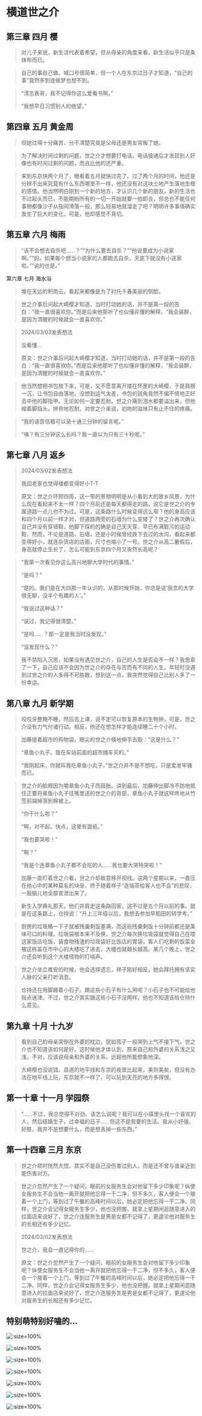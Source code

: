 # 横道世之介

## 第三章 四月 樱

> 对儿子来说，新生活代表着希望，但从母亲的角度来看，新生活似乎只是条抹布而已。

> 自己的事自己做。喊口号很简单，但一个人在东京过日子才知道，“自己的事”竟然多到连做梦也想不到。

> “清志表哥，我不记得你这么爱看书啊。”
> 
> “我想早日习惯别人的绝望。”

## 第四章 五月 黄金周

> 但她过得十分痛苦，分不清楚究竟是父母还是男友背叛了她。

> 为了解决时间过剩的问题，世之介才想要打电话。电话接通后才发现别人好像也有时间过剩的问题，而且比他的还严重。

> 来到东京快两个月了，眼看着五月就快过完了。过了两个月的时间，他还是分辨不出来究竟有什么东西哪里不一样，他还没有对这块土地产生落地生根的感情。他当然明白刚到一个新的地方，才认识几个新的朋友，新的生活也不过起头而已，不能期盼所有的一切一开始就要一拍即合，但总也不能任何事物都像沙子从指间滑落一般，那么轻易地就溜走了吧？明明许多事情确实发生了巨大的变化，可是，他却感觉不真切。

## 第五章 六月 梅雨

> “该不会想去自杀吧……？”“为什么要去自杀？”“他说要成为小说家啊。”“妈，如果每个想当小说家的人都跑去自杀，天底下就没有小说家啦。”“说的也是。”

第六章 七月 海水浴

> 堆在天边的积雨云，看起来都像是为了衬托千春美丽的侧脸。

> 世之介事后问起大崎樱才知道，当时打动她的话，并不是第一段的告白：“我一直很喜欢你。”而是后来他那听了也似懂非懂的解释，“我会装醉，是因为清醒的时候就会一直喜欢你。”

> 2024/03/03发表想法
> 
> 没看懂…
> 
> 原文：世之介事后问起大崎樱才知道，当时打动她的话，并不是第一段的告白：“我一直很喜欢你。”而是后来他那听了也似懂非懂的解释，“我会装醉，是因为清醒的时候就会一直喜欢你。”

> 他当然想把书包放下来，可是，又不愿意离开搂在怀里的大崎樱，于是肩膀一沉，让书包自由落地，没想到运气太差，书包的锐角竟然不偏不倚地正好击中他的脚指甲。无论如何一定要忍耐。世之介痛到泪水都要溢出来，但他缩着脚指头，拼命地忍耐。对世之介来说，初吻的滋味只有止不住的疼痛。

> “我的语音信箱可以录十通三分钟的留言呢。”
> 
> “咦？有三分钟这么长吗？我一直以为只有三十秒呢。”

## 第七章 八月 返乡

> 2024/03/02发表想法
> 
> 我回老家也觉得楼都变得好小T-T
> 
> 原文：世之介环顾四周，这一带的景物明明是从小看到大的故乡风景，为什么现在看起来不太一样？四个月前还是每天都得走的路，说它是世之介的专属道路一点儿也不为过。可是，这条路什么时候变得这么窄？他的身高应该和四个月以前一样才对，但道路两旁的石墙为什么变矮了？世之介再次确认自己并没有穿错鞋，他脚下踩的的确是自己天天穿、早已布满脏污的运动鞋，然而，不论是道路、石墙，还是小时候曾经跌下去过的水沟，看起来都变得好小，就连杂货店的店面，尺寸也缩小了一号。世之介从高二暑假后，身高就停止生长了，怎么可能到东京四个月又突然长高呢？

> “我第一次看见你这么高兴地聊大学时代的事情。”
> 
> “是吗？”
> 
> “是的。我们是在大四那一年认识的，从那时候开始，你总是说‘我念的大学很无聊，没半个有趣的人’。”
> 
> “我说过这种话？”
> 
> “说过，我记得很清楚。”
> 
> “是吗……？那一定是我当时没发现。”
> 
> “没发现什么？”
> 
> 我不禁陷入沉思，如果没有遇见世之介，自己的人生是否会不一样？我思索了一下，自己应该不会因为世之介的存在与否而有不同的人生。年轻时没遇到过世之介的人多得不可胜数，想到这一点，我突然觉得自己比别人多了一份幸运。

## 第八章 九月 新学期

> 咬咬牙整晚不睡，然后去上课，说不定可以恢复原本的生物钟，可是，世之介没有力气付诸行动。相反，他还在想怎样才能连续睡二十个小时。

> 加藤提着超市的购物袋。眼尖的世之介倏地伸手去取：“这是什么？”
> 
> “章鱼小丸子。我在车站前面的超市摊车买的。”
> 
> “我刚起床，你就叫我吃章鱼小丸子。”世之介并不是不想吃，只是爱发牢骚而已。

> 世之介的脸颊因为嚼章鱼小丸子而鼓胀。讲到最后，加藤伸出脚冷不防地抵住正要将章鱼小丸子往嘴里送的世之介的背部，章鱼小丸子就这样咚地从竹签前端掉落到棉被上。
> 
> “你干什么啦？”
>
> “啊，对不起。快点，这里有面纸。”
> 
> “我也要哭啦！”
> 
> “啊？”
> 
> “我是个连章鱼小丸子都不会吃的人……我也要大哭特哭啦！”
> 
> 加藤一直盯着世之介看，世之介却故意移开视线。这两个星期以来，一直压在他心中的某种莫名的块垒，终于随着祥子“连端茶给客人也不会”的悲叹，一股脑儿地全部宣泄出来了。

> 新生入学典礼那天，他们并肩走这条路回家，这不过是五个月以前的事。就是在这条路上，仓持说：“升上三年级以后，我想去参加早稻田的转学考。”

> 厨房的垃圾桶一下子就被残羹剩饭塞满，而这些残羹剩饭十分钟前都还是美味可口的料理。垃圾袋根本来不及换，世之介每次换垃圾袋就觉得自己在喂这家饭店吃饭，装食物残渣的垃圾袋好比饭店的胃袋，客人们吃剩的饭菜全被这栋盖在市中心的大楼吃了进去，大楼也就越长越高。某几个晚上，世之介还会听到这个大楼怪物的打嗝声。

> 世之介坐立难安的时候，他会选择遗忘，祥子刚好相反，她会拜托拥有坚实人脉的父亲打听消息。

> 仓持还在用脚踢着小石子。踢这些小石子有什么用呢？小石子也不可能给他指点迷津。不过，世之介其实跟这些小石子没两样，他也不知道该给仓持什么意见。

## 第九章 十月 十九岁

> 看到自己的母亲哭倒在外婆的枕边，犹如孩子一般哭到上气不接下气，世之介也不知道该如何是好。这时候他才体认到，原来自己和外婆的关系浅之又浅，不对，应该说母亲和外婆的关系，远超他所能想象地深。

> 大崎樱也没说错。县道的地平线和东京的夜景比起来，美则美矣，但没有办法在地平线上玩，东京就不一样了，可以玩到天亮的地方多得很。

## 第一十章 十一月 学园祭

> “……不过，我总觉得不对劲。该怎么说呢？我可以在小镇里头找一个喜欢的人，然后结婚生子，过幸福的日子……但这不是我要的生活。我从小好强、好胜，我并不是想要什么，而是想丢掉一些东西。”

## 第一十四章 三月 东京

> 世之介顿时恍然大悟，其实不是自己没伤害过别人，而是还不曾与谁亲近到能伤害对方。

> 世之介忽然产生了一个疑问，眼前的女服务生会对他留下多少印象呢？纵使女服务生不会当他一离开就把他忘得一干二净，但不多久，客人便会一个接着一个上门，等到过了午餐的高峰时间以后，她必定把他忘得一干二净。同样，世之介会记得女服务生多少，他也没把握。就拿上星期闲逛随意进入的拉面店来说好了，世之介连服务生是男是女都不记得了，更遑论他对服务生的长相还有多少记忆。

> 2024/03/02发表想法
> 
> 世之介，我会一直记得你的……
> 
> 原文：世之介忽然产生了一个疑问，眼前的女服务生会对他留下多少印象呢？纵使女服务生不会当他一离开就把他忘得一干二净，但不多久，客人便会一个接着一个上门，等到过了午餐的高峰时间以后，她必定把他忘得一干二净。同样，世之介会记得女服务生多少，他也没把握。就拿上星期闲逛随意进入的拉面店来说好了，世之介连服务生是男是女都不记得了，更遑论他对服务生的长相还有多少记忆。

## 特别萌特别好嗑的…

![](06\1.JPG ':size=100%')

![](06\2.JPG ':size=100%')

![](06\3.JPG ':size=100%')

![](06\4.JPG ':size=100%')

![](06\5.JPEG ':size=100%')

![](06\6.JPG ':size=100%')

![](06\7.JPG ':size=100%')
